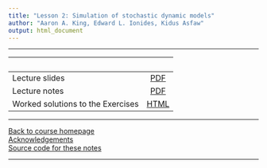 ```yaml
---
title: "Lesson 2: Simulation of stochastic dynamic models"
author: "Aaron A. King, Edward L. Ionides, Kidus Asfaw"
output: html_document
---
```


----------------------

| &nbsp; | &nbsp; |
|:----------------------------|:---:|
|Lecture slides | [PDF](slides.pdf) |
|Lecture notes  | [PDF](notes.pdf) |
|Worked solutions to the Exercises  | [HTML](exercises.html) |

----------------------

[Back to course homepage](../index.html)  
[Acknowledgements](../acknowledge.html)  
[Source code for these notes](http://github.com/kingaa/sbied/tree/master/stochsim/)  

----------------------
